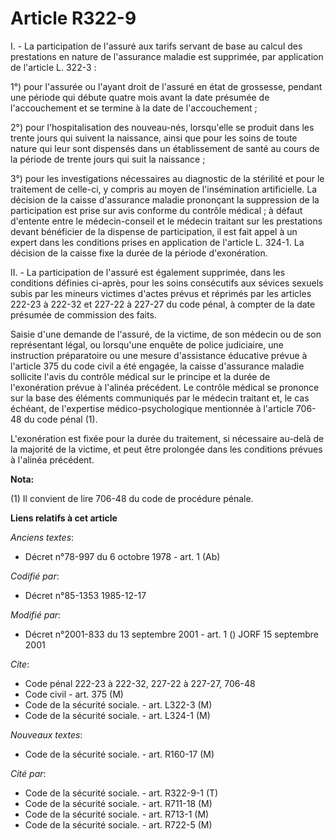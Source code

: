 # Article R322-9

I. - La participation de l'assuré aux tarifs servant de base au calcul des prestations en nature de l'assurance maladie est
supprimée, par application de l'article L. 322-3 : 

1°) pour l'assurée ou l'ayant droit de l'assuré en état de grossesse, pendant une période qui débute quatre mois avant la
date présumée de l'accouchement et se termine à la date de l'accouchement ; 

2°) pour l'hospitalisation des nouveau-nés, lorsqu'elle se produit dans les trente jours qui suivent la naissance, ainsi que
pour les soins de toute nature qui leur sont dispensés dans un établissement de santé au cours de la période de trente jours
qui suit la naissance ;

3°) pour les investigations nécessaires au diagnostic de la stérilité et pour le traitement de celle-ci, y compris au moyen
de l'insémination artificielle. La décision de la caisse d'assurance maladie prononçant la suppression de la participation
est prise sur avis conforme du contrôle médical ; à défaut d'entente entre le médecin-conseil et le médecin traitant sur les
prestations devant bénéficier de la dispense de participation, il est fait appel à un expert dans les conditions prises en
application de l'article L. 324-1. La décision de la caisse fixe la durée de la période d'exonération. 

II. - La participation de l'assuré est également supprimée, dans les conditions définies ci-après, pour les soins consécutifs
aux sévices sexuels subis par les mineurs victimes d'actes prévus et réprimés par les articles 222-23 à 222-32 et 227-22 à
227-27 du code pénal, à compter de la date présumée de commission des faits.

Saisie d'une demande de l'assuré, de la victime, de son médecin ou de son représentant légal, ou lorsqu'une enquête de police
judiciaire, une instruction préparatoire ou une mesure d'assistance éducative prévue à l'article 375 du code civil a été
engagée, la caisse d'assurance maladie sollicite l'avis du contrôle médical sur le principe et la durée de l'exonération
prévue à l'alinéa précédent. Le contrôle médical se prononce sur la base des éléments communiqués par le médecin traitant et,
le cas échéant, de l'expertise médico-psychologique mentionnée à l'article 706-48 du code pénal (1).

L'exonération est fixée pour la durée du traitement, si nécessaire au-delà de la majorité de la victime, et peut être
prolongée dans les conditions prévues à l'alinéa précédent.

**Nota:**

(1) Il convient de lire 706-48 du code de procédure pénale.

**Liens relatifs à cet article**

_Anciens textes_:

  - Décret n°78-997 du 6 octobre 1978 - art. 1 (Ab)

_Codifié par_:

  - Décret n°85-1353 1985-12-17

_Modifié par_:

  - Décret n°2001-833 du 13 septembre 2001 - art. 1 () JORF 15 septembre 2001

_Cite_:

  - Code pénal 222-23 à 222-32, 227-22 à 227-27, 706-48
  - Code civil - art. 375 (M)
  - Code de la sécurité sociale. - art. L322-3 (M)
  - Code de la sécurité sociale. - art. L324-1 (M)

_Nouveaux textes_:

  - Code de la sécurité sociale. - art. R160-17 (M)

_Cité par_:

  - Code de la sécurité sociale. - art. R322-9-1 (T)
  - Code de la sécurité sociale. - art. R711-18 (M)
  - Code de la sécurité sociale. - art. R713-1 (M)
  - Code de la sécurité sociale. - art. R722-5 (M)
